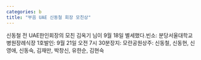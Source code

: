 ```yaml
---
categories: b
title: "부음 UAE 신동철 회장 모친상"
---
```

신동철 전 UAE한인회장의 모친 김옥기 님이 9월 18일 별세했다.빈소: 분당서울대학교병원장례식장 1호발인: 9월 21일 오전 7시 30분장지: 모란공원상주: 신동철, 신동현, 신영애, 신동숙, 김재만, 박창신, 유한순, 김현숙